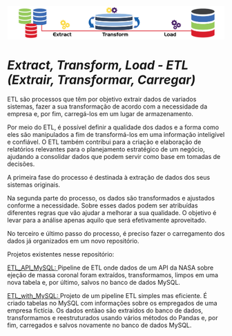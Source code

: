 <img src="banner.jpg"/>

# *Extract, Transform, Load - ETL (Extrair, Transformar, Carregar)*

ETL são processos que têm por objetivo extrair dados de variados sistemas, 
fazer a sua transformação de acordo com a necessidade da empresa e, por fim, carregá-los em um lugar de armazenamento.

Por meio do ETL, é possível definir a qualidade dos dados e a forma como eles são manipulados a fim de transformá-los em uma informação inteligível e confiável.
O ETL também contribui para a criação e elaboração de relatórios relevantes para o planejamento estratégico de um negócio, 
ajudando a consolidar dados que podem servir como base em tomadas de decisões.

A primeira fase do processo é destinada à extração de dados dos seus sistemas originais.

Na segunda parte do processo, os dados são transformados e ajustados conforme a necessidade.
Sobre esses dados podem ser atribuídas diferentes regras que vão ajudar a melhorar a sua qualidade. 
O objetivo é levar para a análise apenas aquilo que será efetivamente aproveitado.

No terceiro e último passo do processo, é preciso fazer o carregamento dos dados já organizados em um novo repositório.

Projetos existentes nesse repositório:

<a href="https://github.com/MichelinJV/E_T_L/blob/master/ETL_API_MySQL.ipynb">ETL_API_MySQL: </a>
Pipeline de ETL onde dados de um API da NASA sobre ejeção de massa coronal foram extraídos, transformamos, limpos em uma nova tabela e, 
por último, salvos no banco de dados MySQL.


<a href="https://github.com/MichelinJV/E_T_L/blob/master/ETl_with_MySQL.ipynb">ETL_with_MySQL: </a>
Projeto de um pipeline ETL simples mas eficiente. É criado tabelas no MySQL com informações sobre os empregados de uma empresa fictícia.
Os dados entãao são extraídos do banco de dados, transformamos e reestruturados usando vários métodos do Pandas e, por fim, carregados e salvos novamente no banco de dados MySQL.
